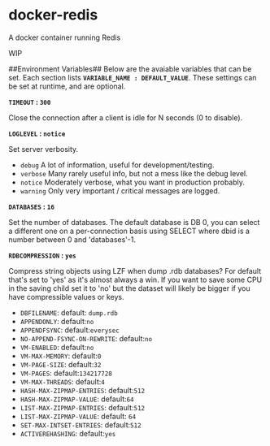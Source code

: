 docker-redis
============

A docker container running Redis

WIP



##Environment Variables##
Below are the avaiable variables that can be set. Each section lists **`VARIABLE_NAME : DEFAULT_VALUE`**. These settings can be set at runtime, and are optional.

**`TIMEOUT` : `300`**

Close the connection after a client is idle for N seconds (0 to disable).

**`LOGLEVEL` : `notice`**

Set server verbosity.
* `debug` A lot of information, useful for development/testing.
* `verbose` Many rarely useful info, but not a mess like the debug level.
* `notice` Moderately verbose, what you want in production probably.
* `warning` Only very important / critical messages are logged.
    
**`DATABASES` : `16`**

Set the number of databases. The default database is DB 0, you can select a different one on a per-connection basis using SELECT <dbid> where dbid is a number between 0 and 'databases'-1.


**`RDBCOMPRESSION` : `yes`**

Compress string objects using LZF when dump .rdb databases? For default that's set to 'yes' as it's almost always a win. If you want to save some CPU in the saving child set it to 'no' but the dataset will likely be bigger if you have compressible values or keys.


* `DBFILENAME`: default: `dump.rdb`
* `APPENDONLY`: default:`no`
* `APPENDFSYNC`: default:`everysec`
* `NO-APPEND-FSYNC-ON-REWRITE`: default:`no`
* `VM-ENABLED`: default:`no`
* `VM-MAX-MEMORY`: default:`0`
* `VM-PAGE-SIZE`: default:`32`
* `VM-PAGES`: default:`134217728`
* `VM-MAX-THREADS`: default:`4`
* `HASH-MAX-ZIPMAP-ENTRIES`: default:`512`
* `HASH-MAX-ZIPMAP-VALUE`: default:`64`
* `LIST-MAX-ZIPMAP-ENTRIES`: default:`512`
* `LIST-MAX-ZIPMAP-VALUE`: default: `64`
* `SET-MAX-INTSET-ENTRIES`: default:`512`
* `ACTIVEREHASHING`: default:`yes`
